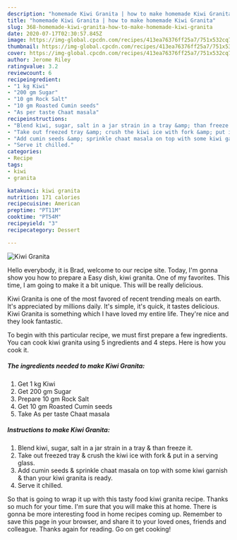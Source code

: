 ```yaml
---
description: "homemade Kiwi Granita | how to make homemade Kiwi Granita"
title: "homemade Kiwi Granita | how to make homemade Kiwi Granita"
slug: 368-homemade-kiwi-granita-how-to-make-homemade-kiwi-granita
date: 2020-07-17T02:30:57.845Z
image: https://img-global.cpcdn.com/recipes/413ea76376ff25a7/751x532cq70/kiwi-granita-recipe-main-photo.jpg
thumbnail: https://img-global.cpcdn.com/recipes/413ea76376ff25a7/751x532cq70/kiwi-granita-recipe-main-photo.jpg
cover: https://img-global.cpcdn.com/recipes/413ea76376ff25a7/751x532cq70/kiwi-granita-recipe-main-photo.jpg
author: Jerome Riley
ratingvalue: 3.2
reviewcount: 6
recipeingredient:
- "1 kg Kiwi"
- "200 gm Sugar"
- "10 gm Rock Salt"
- "10 gm Roasted Cumin seeds"
- "As per taste Chaat masala"
recipeinstructions:
- "Blend kiwi, sugar, salt in a jar strain in a tray &amp; than freeze it."
- "Take out freezed tray &amp; crush the kiwi ice with fork &amp; put in a serving glass."
- "Add cumin seeds &amp; sprinkle chaat masala on top with some kiwi garnish &amp; than your kiwi granita is ready."
- "Serve it chilled."
categories:
- Recipe
tags:
- kiwi
- granita

katakunci: kiwi granita 
nutrition: 171 calories
recipecuisine: American
preptime: "PT11M"
cooktime: "PT54M"
recipeyield: "3"
recipecategory: Dessert

---
```



![Kiwi Granita](https://img-global.cpcdn.com/recipes/413ea76376ff25a7/751x532cq70/kiwi-granita-recipe-main-photo.jpg)

Hello everybody, it is Brad, welcome to our recipe site. Today, I'm gonna show you how to prepare a Easy dish, kiwi granita. One of my favorites. This time, I am going to make it a bit unique. This will be really delicious.



Kiwi Granita is one of the most favored of recent trending meals on earth. It's appreciated by millions daily. It's simple, it's quick, it tastes delicious. Kiwi Granita is something which I have loved my entire life. They're nice and they look fantastic.


To begin with this particular recipe, we must first prepare a few ingredients. You can cook kiwi granita using 5 ingredients and 4 steps. Here is how you cook it.

<!--inarticleads1-->

##### The ingredients needed to make Kiwi Granita:

1. Get 1 kg Kiwi
1. Get 200 gm Sugar
1. Prepare 10 gm Rock Salt
1. Get 10 gm Roasted Cumin seeds
1. Take As per taste Chaat masala




<!--inarticleads2-->

##### Instructions to make Kiwi Granita:

1. Blend kiwi, sugar, salt in a jar strain in a tray &amp; than freeze it.
1. Take out freezed tray &amp; crush the kiwi ice with fork &amp; put in a serving glass.
1. Add cumin seeds &amp; sprinkle chaat masala on top with some kiwi garnish &amp; than your kiwi granita is ready.
1. Serve it chilled.




So that is going to wrap it up with this tasty food kiwi granita recipe. Thanks so much for your time. I'm sure that you will make this at home. There is gonna be more interesting food in home recipes coming up. Remember to save this page in your browser, and share it to your loved ones, friends and colleague. Thanks again for reading. Go on get cooking!
